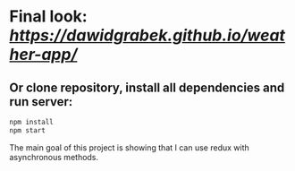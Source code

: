 # Final look: ***https://dawidgrabek.github.io/weather-app/***

## Or clone repository, install all dependencies and run server:

```sh
npm install
npm start
```

The main goal of this project is showing that I can use redux with asynchronous methods.
